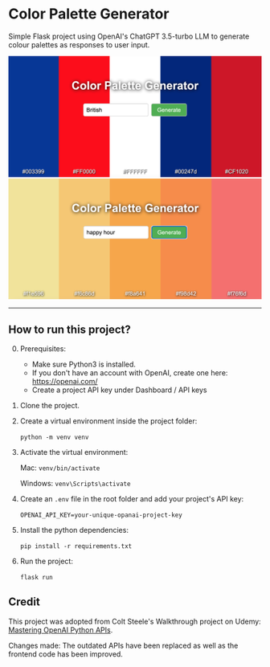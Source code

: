 # Color Palette Generator


Simple Flask project using OpenAI's ChatGPT 3.5-turbo LLM to generate colour palettes as responses to user input.

![British colors](british-colors.png)
![Happy Hour colors](happy-hour.png)

---

## How to run this project?


0. Prerequisites: 

    - Make sure Python3 is installed.
    - If you don't have an account with OpenAI, create one here: https://openai.com/
    - Create a project API key under Dashboard / API keys

1. Clone the project.

2. Create a virtual environment inside the project folder:

    `python -m venv venv`

3. Activate the virtual environment:


    Mac: `venv/bin/activate`


    Windows: `venv\Scripts\activate`


4. Create an `.env` file in the root folder and add your project's API key:

    `OPENAI_API_KEY=your-unique-opanai-project-key`


5. Install the python dependencies:

    `pip install -r requirements.txt`


6. Run the project:

    `flask run`


## Credit

This project was adopted from Colt Steele's Walkthrough project on Udemy: [Mastering OpenAI Python APIs](https://www.udemy.com/course/mastering-openai/?couponCode=24T3MT53024).

Changes made: The outdated APIs have been replaced as well as the frontend code has been improved.